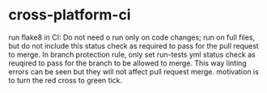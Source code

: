 # cross-platform-ci

run flake8 in CI: Do not need o run only on code changes; run on full files, but do not include this status check as required to pass for the pull request to merge. In branch protection rule, only set run-tests yml status check as reuqired to pass for the branch to be allowed to merge. This way linting errors can be seen but they will not affect pull request merge. motivation is to turn the red cross to green tick.
